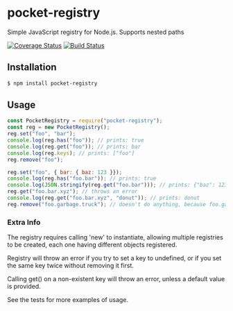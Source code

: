 # pocket-registry
Simple JavaScript registry for Node.js. Supports nested paths 

[![Coverage Status](https://coveralls.io/repos/github/4umfreak/pocket-registry/badge.svg?branch=master)](https://coveralls.io/github/4umfreak/pocket-registry?branch=master)
[![Build Status](https://travis-ci.org/4umfreak/pocket-registry.svg?branch=v1.0.1)](https://travis-ci.org/4umfreak/pocket-registry)


## Installation

```bash
$ npm install pocket-registry
```

## Usage

```javascript
const PocketRegistry = require("pocket-registry");
const reg = new PocketRegistry();
reg.set("foo", "bar");
console.log(reg.has("foo")); // prints: true
console.log(reg.get("foo")); // prints: bar
console.log(reg.keys); // prints: ["foo"]
reg.remove("foo");

reg.set("foo", { bar: { baz: 123 }});
console.log(reg.has("foo.bar")); // prints: true
console.log(JSON.stringify(reg.get("foo.bar"))); // prints: {"baz": 123}
reg.get("foo.bar.xyz"); // throws an error
console.log(reg.get("foo.bar.xyz", "donut")); // prints: donut
reg.remove("foo.garbage.truck"); // doesn't do anything, because foo.garbage doesn't exist.

```
### Extra Info
The registry requires calling 'new' to instantiate, allowing multiple registries to be created, each one having different objects registered.

Registry will throw an error if you try to set a key to undefined, or if you set the same key twice without removing it first.

Calling get() on a non-existent key will throw an error, unless a default value is provided.

See the tests for more examples of usage.
